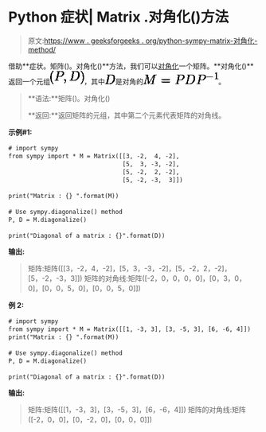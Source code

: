 # Python 症状| Matrix .对角化()方法

> 原文:[https://www . geeksforgeeks . org/python-sympy-matrix-对角化-method/](https://www.geeksforgeeks.org/python-sympy-matrix-diagonalize-method/)

借助**症状。矩阵()。对角化()**方法，我们可以[对角化](https://en.wikipedia.org/wiki/Diagonalizable_matrix)一个矩阵。**对角化()**返回一个元组![(P, D)](img/05d4f08427f2d5b5ee4071d22e545f9d.png "Rendered by QuickLaTeX.com")，其中![D](img/4bf58c30470f92164b71a158e9fd8b22.png "Rendered by QuickLaTeX.com")是对角的![M = PDP^{-1}](img/c21392fd2608195e3b1fc34bd9a6b12c.png "Rendered by QuickLaTeX.com")。

> **语法:**矩阵()。对角化()
> 
> **返回:**返回矩阵的元组，其中第二个元素代表矩阵的对角线。

**示例#1:**

```
# import sympy 
from sympy import * M = Matrix([[3, -2,  4, -2],
                                [5,  3, -3, -2],
                                [5, -2,  2, -2],
                                [5, -2, -3,  3]])

print("Matrix : {} ".format(M))

# Use sympy.diagonalize() method 
P, D = M.diagonalize()  

print("Diagonal of a matrix : {}".format(D))  
```

**输出:**

> 矩阵:矩阵([[3，-2，4，-2]，[5，3，-3，-2]，[5，-2，2，-2]，[5，-2，-3，3]])
> 矩阵的对角线:矩阵([-2，0，0，0，0]，[0，3，0，0]，[0，0，5，0]，[0，0，5，0]])

**例 2:**

```
# import sympy 
from sympy import * M = Matrix([[1, -3, 3], [3, -5, 3], [6, -6, 4]]) 
print("Matrix : {} ".format(M))

# Use sympy.diagonalize() method 
P, D = M.diagonalize()  

print("Diagonal of a matrix : {}".format(D))
```

**输出:**

> 矩阵:矩阵([[1，-3，3]，[3，-5，3]，[6，-6，4]])
> 矩阵的对角线:矩阵([-2，0，0]，[0，-2，0]，[0，0，0]])